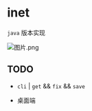 # inet

`java` 版本实现

![图片.png](https://i.loli.net/2020/11/25/6EMvzjWqrISNcQU.png)

## TODO

- `cli` | `get` && `fix` && `save`

- 桌面端